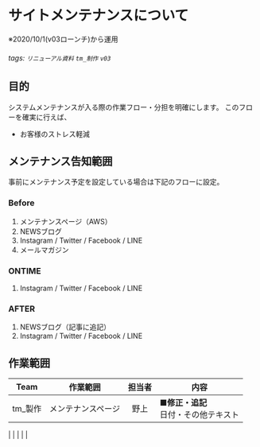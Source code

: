 # サイトメンテナンスについて
※2020/10/1(v03ローンチ)から運用

###### tags: `リニューアル資料` `tm_制作` `v03` 

## 目的
システムメンテナンスが入る際の作業フロー・分担を明確にします。
このフローを確実に行えば、
- お客様のストレス軽減



## メンテナンス告知範囲
事前にメンテナンス予定を設定している場合は下記のフローに設定。


### Before
1. メンテナンスページ（AWS）
1. NEWSブログ
1. Instagram / Twitter / Facebook / LINE
1. メールマガジン

### ONTIME
1. Instagram / Twitter / Facebook / LINE


### AFTER
1. NEWSブログ（記事に追記）
1. Instagram / Twitter / Facebook / LINE

## 作業範囲


| Team    | 作業範囲           | 担当者 | 内容                                    |
| ------- | ------------------ |:------:| --------------------------------------- |
| tm_製作 | メンテナンスページ |  野上  | **■修正・追記**<br>日付・その他テキスト |



|  |  |  |  |
